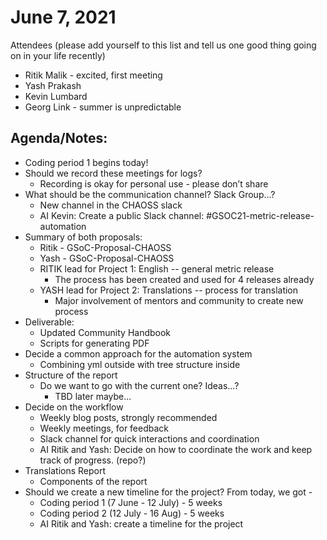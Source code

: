 # June 7, 2021 

Attendees (please add yourself to this list and tell us one good thing going on in your life recently)

* Ritik Malik - excited, first meeting
* Yash Prakash
* Kevin Lumbard
* Georg Link - summer is unpredictable 

## Agenda/Notes:

* Coding period 1 begins today!
* Should we record these meetings for logs?
    * Recording is okay for personal use - please don’t share
* What should be the communication channel? Slack Group...?
    * New channel in the CHAOSS slack
    * AI Kevin: Create a public Slack channel: #GSOC21-metric-release-automation
* Summary of both proposals:
    * Ritik - GSoC-Proposal-CHAOSS
    * Yash - GSoC-Proposal-CHAOSS
    * RITIK lead for Project 1: English -- general metric release
        * The process has been created and used for 4 releases already
    * YASH lead for Project 2: Translations -- process for translation
        * Major involvement of mentors and community to create new process
* Deliverable:
    * Updated Community Handbook
    * Scripts for generating PDF
* Decide a common approach for the automation system
    * Combining yml outside with tree structure inside
* Structure of the report
    * Do we want to go with the current one? Ideas...?
        * TBD later maybe...
* Decide on the workflow 
    * Weekly blog posts, strongly recommended
    * Weekly meetings, for feedback
    * Slack channel for quick interactions and coordination
    * AI Ritik and Yash: Decide on how to coordinate the work and keep track of progress. (repo?)
* Translations Report
    * Components of the report
* Should we create a new timeline for the project? From today, we got -
    * Coding period 1 (7 June - 12 July) - 5 weeks
    * Coding period 2 (12 July - 16 Aug) - 5 weeks
    * AI Ritik and Yash: create a timeline for the project